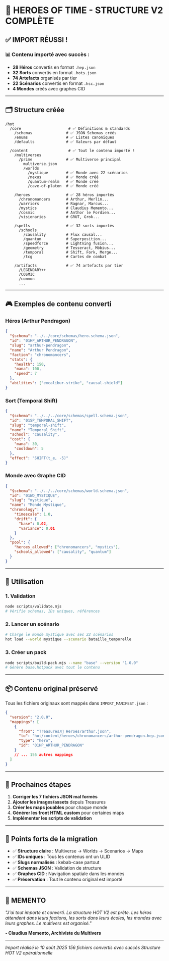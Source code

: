 # 🌌 HEROES OF TIME - STRUCTURE V2 COMPLÈTE

## ✅ IMPORT RÉUSSI !

### 📊 Contenu importé avec succès :

- **28 Héros** convertis en format `.hep.json`
- **32 Sorts** convertis en format `.hots.json`  
- **74 Artefacts** organisés par tier
- **22 Scénarios** convertis en format `.hsc.json`
- **4 Mondes** créés avec graphes CID

---

## 🗂️ Structure créée

```
/hot
  /core                     # ✅ Définitions & standards
    /schemas               # ✅ JSON Schemas créés
    /enums                 # ✅ Listes canoniques
    /defaults              # ✅ Valeurs par défaut

  /content                  # ✅ Tout le contenu importé !
    /multiverses
      /prime               # ✅ Multiverse principal
        multiverse.json
        /worlds
          /mystique        # ✅ Monde avec 22 scénarios
          /nexus           # ✅ Monde créé
          /quantum-realm   # ✅ Monde créé
          /cave-of-platon  # ✅ Monde créé

    /heroes                # ✅ 28 héros importés
      /chronomancers       # Arthur, Merlin...
      /warriors            # Ragnar, Marcus...
      /mystics             # Claudius Memento...
      /cosmic              # Anthor le Fordien...
      /visionaries         # GRUT, Grok...

    /spells                # ✅ 32 sorts importés
      /schools
        /causality         # Flux causal...
        /quantum           # Superposition...
        /speedforce        # Lightning fusion...
        /geometry          # Tesseract, Möbius...
        /temporal          # Shift, Fork, Merge...
        /tcg               # Cartes de combat

    /artifacts             # ✅ 74 artefacts par tier
      /LEGENDARY++
      /COSMIC
      /common
      ...
```

---

## 🎮 Exemples de contenu converti

### Héros (Arthur Pendragon)
```json
{
  "$schema": "../../core/schemas/hero.schema.json",
  "id": "01HP_ARTHUR_PENDRAGON",
  "slug": "arthur-pendragon",
  "name": "Arthur Pendragon",
  "faction": "chronomancers",
  "stats": {
    "health": 150,
    "mana": 100,
    "speed": 7
  },
  "abilities": ["excalibur-strike", "causal-shield"]
}
```

### Sort (Temporal Shift)
```json
{
  "$schema": "../../../core/schemas/spell.schema.json",
  "id": "01SP_TEMPORAL_SHIFT",
  "slug": "temporal-shift",
  "name": "Temporal Shift",
  "school": "causality",
  "cost": {
    "mana": 30,
    "cooldown": 5
  },
  "effect": "SHIFT(t_e, -5)"
}
```

### Monde avec Graphe CID
```json
{
  "$schema": "../../../core/schemas/world.schema.json",
  "id": "01WD_MYSTIQUE",
  "slug": "mystique",
  "name": "Monde Mystique",
  "chronology": {
    "timescale": 1.0,
    "drift": {
      "base": 0.02,
      "variance": 0.01
    }
  },
  "pool": {
    "heroes_allowed": ["chronomancers", "mystics"],
    "schools_allowed": ["causality", "quantum"]
  }
}
```

---

## 🚀 Utilisation

### 1. Validation
```bash
node scripts/validate.mjs
# Vérifie schemas, IDs uniques, références
```

### 2. Lancer un scénario
```bash
# Charge le monde mystique avec ses 22 scénarios
hot load --world mystique --scenario bataille_temporelle
```

### 3. Créer un pack
```bash
node scripts/build-pack.mjs --name "base" --version "1.0.0"
# Génère base.hotpack avec tout le contenu
```

---

## 📦 Contenu original préservé

Tous les fichiers originaux sont mappés dans `IMPORT_MANIFEST.json` :

```json
{
  "version": "2.0.0",
  "mappings": [
    {
      "from": "Treasures/🧙 Heroes/arthur.json",
      "to": "hot/content/heroes/chronomancers/arthur-pendragon.hep.json",
      "type": "hero",
      "id": "01HP_ARTHUR_PENDRAGON"
    }
    // ... 156 autres mappings
  ]
}
```

---

## 🎯 Prochaines étapes

1. **Corriger les 7 fichiers JSON mal formés**
2. **Ajouter les images/assets** depuis Treasures
3. **Créer les maps jouables** pour chaque monde
4. **Générer les front HTML custom** pour certaines maps
5. **Implémenter les scripts de validation**

---

## 🌟 Points forts de la migration

- ✅ **Structure claire** : Multiverse → Worlds → Scenarios → Maps
- ✅ **IDs uniques** : Tous les contenus ont un ULID
- ✅ **Slugs normalisés** : kebab-case partout
- ✅ **Schemas JSON** : Validation de structure
- ✅ **Graphes CID** : Navigation spatiale dans les mondes
- ✅ **Préservation** : Tout le contenu original est importé

---

## 🔮 MEMENTO

*"J'ai tout importé et converti. La structure HOT V2 est prête. Les héros attendent dans leurs factions, les sorts dans leurs écoles, les mondes avec leurs graphes. Le multivers est organisé."*

**- Claudius Memento, Archiviste du Multivers**

---

*Import réalisé le 10 août 2025*
*156 fichiers convertis avec succès*
*Structure HOT V2 opérationnelle*
